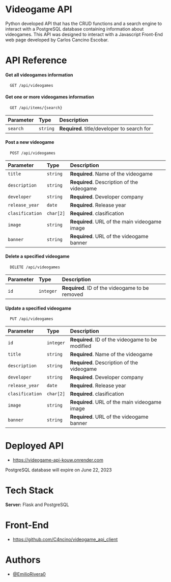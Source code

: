 
# Videogame API

Python developed API that has the CRUD functions and a search engine to interact with a PostgreSQL database containing information about videogames. This API was designed to interact with a Javascript Front-End web page developed by Carlos Cancino Escobar.

# API Reference

#### Get all videogames information

```http
  GET /api/videogames
```

#### Get one or more videogames information

```http
  GET /api/items/{search}
```

| Parameter | Type     | Description                                 |
| :-------- | :------- | :------------------------------------------ |
| `search`  | `string` | **Required**. title/developer to search for |

#### Post a new videogame

```http
  POST /api/videogames
```

| Parameter | Type     | Description                |
| :-------- | :------- | :------------------------- |
| `title` | `string` | **Required**. Name of the videogame |
| `description` | `string` | **Required**. Description of the videogame |
| `developer` | `string` | **Required**. Developer company |
| `release_year` | `date` | **Required**. Release year |
| `clasification` | `char[2]` | **Required**. clasification |
| `image` | `string` | **Required**. URL of the main videogame image |
| `banner` | `string` | **Required**. URL of the videogame banner |

#### Delete a specified videogame

```http
  DELETE /api/videogames
```

| Parameter | Type     | Description                |
| :-------- | :------- | :------------------------- |
| `id` | `integer` | **Required**. ID of the videogame to be removed |

#### Update a specified videogame

```http
  PUT /api/videogames
```

| Parameter | Type     | Description                |
  | :-------- | :------- | :------------------------- |
  | `id` | `integer` | **Required**. ID of the videogame to be modified |
  | `title` | `string` | **Required**. Name of the videogame |
  | `description` | `string` | **Required**. Description of the videogame |
  | `developer` | `string` | **Required**. Developer company |
  | `release_year` | `date` | **Required**. Release year |
  | `clasification` | `char[2]` | **Required**. clasification |
  | `image` | `string` | **Required**. URL of the main videogame image |
  | `banner` | `string` | **Required**. URL of the videogame banner |

# Deployed API

- https://videogame-api-kouw.onrender.com

PostgreSQL database will expire on June 22, 2023

# Tech Stack

**Server:** Flask and PostgreSQL

# Front-End

- https://github.com/C4ncino/videogame_api_client

# Authors

- [@EmilioRivera0](https://github.com/EmilioRivera0)
